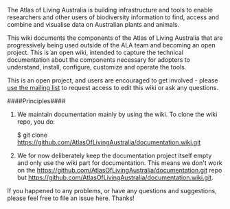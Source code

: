 The Atlas of Living Australia is building infrastructure and tools to enable researchers and other users of biodiversity information to find, access and combine and visualise data on Australian plants and animals.

This wiki documents the components of the Atlas of Living Australia that are progressively being used outside of the ALA team and becoming an open project.  This is an open wiki, intended to capture the technical documentation about the components necessary for adopters to understand, install, configure, customize and operate the tools.  

This is an open project, and users are encouraged to get involved - please [use the mailing list](http://lists.gbif.org/mailman/listinfo/ala-portal) to request access to edit this wiki or ask any questions.

####Principles####
1. We maintain documentation mainly by using the wiki. To clone the wiki repo, you do:

    $ git clone https://github.com/AtlasOfLivingAustralia/documentation.wiki.git

2. We for now deliberately keep the documentation project itself empty and only use the wiki part for documentation. This means we don't work on the https://github.com/AtlasOfLivingAustralia/documentation.git repo but https://github.com/AtlasOfLivingAustralia/documentation.wiki.git.

If you happened to any problems, or have any questions and suggestions, please feel free to file an issue here. Thanks!
